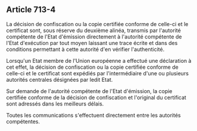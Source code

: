 Article 713-4
----
La décision de confiscation ou la copie certifiée conforme de celle-ci et le
certificat sont, sous réserve du deuxième alinéa, transmis par l'autorité
compétente de l'Etat d'émission directement à l'autorité compétente de l'Etat
d'exécution par tout moyen laissant une trace écrite et dans des conditions
permettant à cette autorité d'en vérifier l'authenticité.

Lorsqu'un Etat membre de l'Union européenne a effectué une déclaration à cet
effet, la décision de confiscation ou la copie certifiée conforme de celle-ci et
le certificat sont expédiés par l'intermédiaire d'une ou plusieurs autorités
centrales désignées par ledit Etat.

Sur demande de l'autorité compétente de l'Etat d'émission, la copie certifiée
conforme de la décision de confiscation et l'original du certificat sont
adressés dans les meilleurs délais.

Toutes les communications s'effectuent directement entre les autorités
compétentes.
